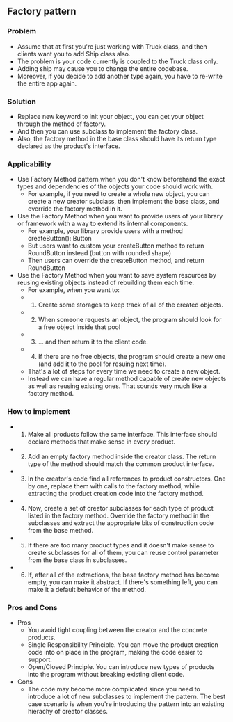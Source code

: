 ## Factory pattern

### Problem
- Assume that at first you're just working with Truck class, and then clients want you to add Ship class also.
- The problem is your code currently is coupled to the Truck class only.
- Adding ship may cause you to change the entire codebase.
- Moreover, if you decide to add another type again, you have to re-write the entire app again.

### Solution
- Replace new keyword to init your object, you can get your object through the method of factory.
- And then you can use subclass to implement the factory class.
- Also, the factory method in the base class should have its return type declared as the product's interface.

### Applicability
- Use Factory Method pattern when you don't know beforehand the exact types and dependencies of the objects your code should work with.
    + For example, if you need to create a whole new object, you can create a new creator subclass, then implement the base class, and override the factory method in it.
- Use the Factory Method when you want to provide users of your library or framework with a way to extend its internal components.
    + For example, your library provide users with a method createButton(): Button
    + But users want to custom your createButton method to return RoundButton instead (button with rounded shape)
    + Then users can override the createButton method, and return RoundButton
- Use the Factory Method when you want to save system resources by reusing existing objects instead of rebuilding them each time.
    + For example, when you want to:
    + 1. Create some storages to keep track of all of the created objects.
    + 2. When someone requests an object, the program should look for a free object inside that pool
    + 3. ... and then return it to the client code.
    + 4. If there are no free objects, the program should create a new one (and add it to the pool for resuing next time).
    + That's a lot of steps for every time we need to create a new object.
    + Instead we can have a regular method capable of create new objects as well as reusing existing ones. That sounds very much like a factory method.

### How to implement
- 1. Make all products follow the same interface. This interface should declare methods that make sense in every product.
- 2. Add an empty factory method inside the creator class. The return type of the method should match the common product interface.
- 3. In the creator's code find all references to product constructors. One by one, replace them with calls to the factory method, while extracting the product creation code into the factory method.
- 4. Now, create a set of creator subclasses for each type of product listed in the factory method. Override the factory method in the subclasses and extract the appropriate bits of construction code from the base method.
- 5. If there are too many product types and it doesn't make sense to create subclasses for all of them, you can reuse control parameter from the base class in subclasses.
- 6. If, after all of the extractions, the base factory method has become empty, you can make it abstract. If there's something left, you can make it a default behavior of the method.

### Pros and Cons
- Pros
    + You avoid tight coupling between the creator and the concrete products.
    + Single Responsibility Principle. You can move the product creation code into on place in the program, making the code easier to support.
    + Open/Closed Principle. You can introduce new types of products into the program without breaking existing client code.
- Cons
    + The code may become more complicated since you need to introduce a lot of new subclasses to implement the pattern. The best case scenario is when you're introducing the pattern into an existing hierachy of creator classes.

